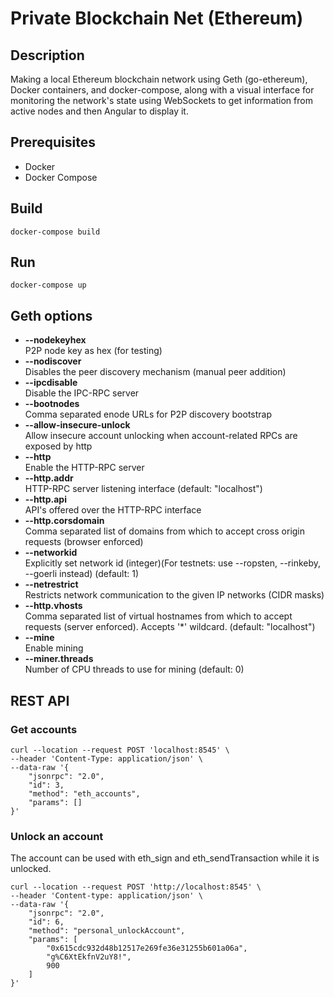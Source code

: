 # Private Blockchain Net (Ethereum)

## Description

Making a local Ethereum blockchain network using Geth (go-ethereum), Docker containers, and docker-compose, along with a visual interface for monitoring the network's state using WebSockets to get information from active nodes and then Angular to display it.

## Prerequisites

* Docker
* Docker Compose

## Build

```
docker-compose build
```

## Run

```
docker-compose up
```

## Geth options

* **--nodekeyhex**
  <br> P2P node key as hex (for testing)
* **--nodiscover**
  <br> Disables the peer discovery mechanism (manual peer addition)
* **--ipcdisable**
  <br> Disable the IPC-RPC server
* **--bootnodes**
  <br> Comma separated enode URLs for P2P discovery bootstrap
* **--allow-insecure-unlock**
  <br> Allow insecure account unlocking when account-related RPCs are exposed by http
* **--http**
  <br> Enable the HTTP-RPC server
* **--http.addr**
  <br> HTTP-RPC server listening interface (default: "localhost")
* **--http.api**
  <br> API's offered over the HTTP-RPC interface
* **--http.corsdomain**
  <br> Comma separated list of domains from which to accept cross origin requests (browser enforced)
* **--networkid**
  <br> Explicitly set network id (integer)(For testnets: use --ropsten, --rinkeby, --goerli instead) (default: 1)
* **--netrestrict**
  <br> Restricts network communication to the given IP networks (CIDR masks)
* **--http.vhosts**
  <br> Comma separated list of virtual hostnames from which to accept requests (server enforced). Accepts '*' wildcard. (default: "localhost")
* **--mine**
  <br> Enable mining
* **--miner.threads**
  <br> Number of CPU threads to use for mining (default: 0)

## REST API

### Get accounts

```
curl --location --request POST 'localhost:8545' \
--header 'Content-Type: application/json' \
--data-raw '{
    "jsonrpc": "2.0",
    "id": 3,
    "method": "eth_accounts",
    "params": []
}'
```

### Unlock an account

The account can be used with eth_sign and eth_sendTransaction while it is unlocked.

```
curl --location --request POST 'http://localhost:8545' \
--header 'Content-type: application/json' \
--data-raw '{
    "jsonrpc": "2.0",
    "id": 6,
    "method": "personal_unlockAccount",
    "params": [
        "0x615cdc932d48b12517e269fe36e31255b601a06a",
        "g%C6XtEkfnV2uY8!",
        900
    ]
}'
```
